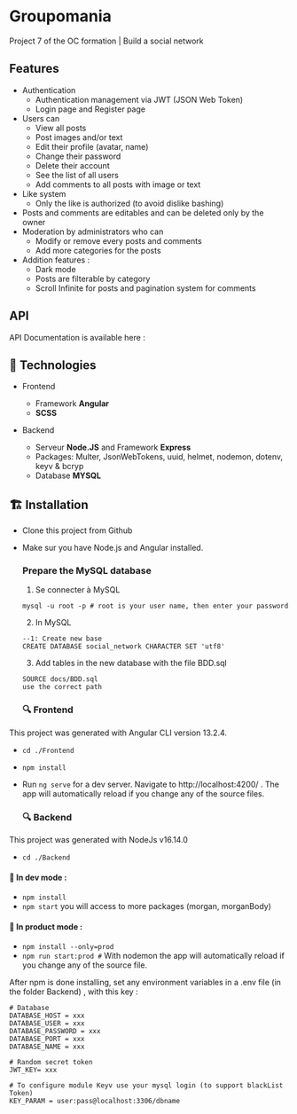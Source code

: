 # Groupomania
Project 7 of the OC formation | Build a social network

## Features

* Authentication 
    - Authentication management via JWT (JSON Web Token)
    - Login page and Register page
* Users can 
    - View all posts
    - Post images and/or text
    - Edit their profile (avatar, name)
    - Change their password
    - Delete their account 
    - See the list of all users
    - Add comments to all posts with image or text
* Like system
    - Only the like is authorized (to avoid dislike bashing)
* Posts and comments are editables and can be deleted only by the owner
* Moderation by administrators who can 
    - Modify or remove every posts and comments
    - Add more categories for the posts
* Addition features :
    - Dark mode
    - Posts are filterable by category
    - Scroll Infinite for posts and pagination system for comments
 

## API
API Documentation is available here : 

## 🔨 Technologies 

* Frontend 
    - Framework **Angular**
    - **SCSS**

* Backend
    - Serveur **Node.JS** and Framework **Express**
    - Packages: Multer, JsonWebTokens, uuid, helmet, nodemon, dotenv, keyv & bcryp
    - Database **MYSQL**



## 🏗️ Installation


- Clone this project from Github
- Make sur you have Node.js and Angular installed.
    ### Prepare the MySQL database 
    
    1. Se connecter à MySQL
    
    ```
    mysql -u root -p # root is your user name, then enter your password
    ```
    
    2. In MySQL


    ``` 
    --1: Create new base
    CREATE DATABASE social_network CHARACTER SET 'utf8'  
    ```
    
    3. Add tables in the new database with the file BDD.sql

    ```
    SOURCE docs/BDD.sql 
    use the correct path
    ```
    
    
    ### 🔍 Frontend
    
This project was generated with Angular CLI version 13.2.4.

- `cd ./Frontend`
- `npm install`
- Run `ng serve` for a dev server. Navigate to http://localhost:4200/ . The app will automatically reload if you change any of the source files.

    ### 🔍 Backend
This project was generated with NodeJs v16.14.0

- `cd ./Backend`

#### 🚧 In dev mode :
        
- `npm install`
- `npm start`
you will access to more packages (morgan, morganBody)

#### 🚀 In product mode :
        
- `npm install --only=prod`
- `npm run start:prod #`
With nodemon the app will automatically reload if you change any of the source file.

After npm is done installing, set any environment variables in a .env file (in the folder Backend) , with this key :

```
# Database
DATABASE_HOST = xxx
DATABASE_USER = xxx
DATABASE_PASSWORD = xxx
DATABASE_PORT = xxx
DATABASE_NAME = xxx

# Random secret token
JWT_KEY= xxx

# To configure module Keyv use your mysql login (to support blackList Token)
KEY_PARAM = user:pass@localhost:3306/dbname
```

